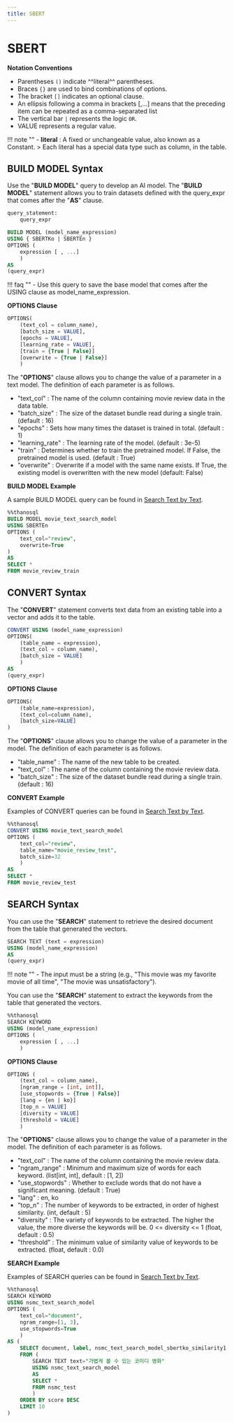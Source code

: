 ```yaml
---
title: SBERT
---
```


# __SBERT__

__Notation Conventions__

- Parentheses `()` indicate ^^literal^^ parentheses.
- Braces `{}` are used to bind combinations of options.
- The bracket `[]` indicates an optional clause.
- An ellipsis following a comma in brackets [,...] means that the preceding item can be repeated as a comma-separated list
- The vertical bar `|` represents the logic `OR`.
- VALUE represents a regular value.

!!! note ""
    - __literal__ : A fixed or unchangeable value, also known as a Constant.
    > Each literal has a special data type such as column, in the table.

## __BUILD MODEL Syntax__

Use the "__BUILD MODEL__" query to develop an AI model.
The "__BUILD MODEL__" statement allows you to train datasets defined with the query_expr that comes after the "__AS__" clause.

```sql
query_statement:
    query_expr

BUILD MODEL (model_name_expression)
USING { SBERTKo | SBERTEn }
OPTIONS (
    expression [ , ...]
    )
AS
(query_expr)
```

!!! faq ""
    - Use this query to save the base model that comes after the USING clause as model_name_expression.

__OPTIONS Clause__

```sql
OPTIONS(
    (text_col = column_name),
    [batch_size = VALUE],
    [epochs = VALUE],
    [learning_rate = VALUE],
    [train = {True | False}]
    [overwrite = {True | False}]
    )
```

The "__OPTIONS__" clause allows you to change the value of a parameter in a text model. The definition of each parameter is as follows.

- "text_col" : The name of the column containing movie review data in the data table.
- "batch_size" : The size of the dataset bundle read during a single train. (default : 16)
- "epochs" : Sets how many times the dataset is trained in total. (default : 1)
- "learning_rate" : The learning rate of the model. (default : 3e-5)
- "train" : Determines whether to train the pretrained model. If False, the pretrained model is used. (default : True)
- "overwrite" : Overwrite if a model with the same name exists. If True, the existing model is overwritten with the new model (default: False)

__BUILD MODEL Example__

A sample BUILD MODEL query can be found in [Search Text by Text](/en/tutorials/thanosql_search/search_text_by_text/).

```sql
%%thanosql
BUILD MODEL movie_text_search_model
USING SBERTEn
OPTIONS (
    text_col="review",
    overwrite=True
)
AS
SELECT *
FROM movie_review_train
```

## __CONVERT Syntax__

The "__CONVERT__" statement converts text data from an existing table into a vector and adds it to the table.

```sql
CONVERT USING (model_name_expression)
OPTIONS(
    (table_name = expression),
    (text_col = column_name),
    [batch_size = VALUE]
    )
AS
(query_expr)
```

__OPTIONS Clause__

```sql
OPTIONS(
    (table_name=expression),
    (text_col=column_name),
    [batch_size=VALUE]
)
```

The "__OPTIONS__" clause allows you to change the value of a parameter in the model. The definition of each parameter is as follows.

- "table_name" : The name of the new table to be created.
- "text_col" : The name of the column containing the movie review data.
- "batch_size" : The size of the dataset bundle read during a single train. (default : 16)

__CONVERT Example__

Examples of CONVERT queries can be found in [Search Text by Text](/en/tutorials/thanosql_search/search_text_by_text/).

```sql
%%thanosql
CONVERT USING movie_text_search_model
OPTIONS (
    text_col="review",
    table_name="movie_review_test",
    batch_size=32
    )
AS 
SELECT *
FROM movie_review_test
```

## __SEARCH Syntax__

You can use the "__SEARCH__" statement to retrieve the desired document from the table that generated the vectors.

```sql
SEARCH TEXT (text = expression)
USING (model_name_expression)
AS 
(query_expr)
```

!!! note ""
    - The input must be a string (e.g., "This movie was my favorite movie of all time", "The movie was unsatisfactory").

You can use the "__SEARCH__" statement to extract the keywords from the table that generated the vectors.

```sql
%%thanosql
SEARCH KEYWORD
USING (model_name_expression)
OPTIONS (
    expression [ , ...]
    )
```

__OPTIONS Clause__

```sql
OPTIONS (
    (text_col = column_name),
    [ngram_range = [int, int]],
    [use_stopwords = {True | False}]
    [lang = {en | ko}]
    [top_n = VALUE]
    [diversity = VALUE]
    [threshold = VALUE]
    )
```

The "__OPTIONS__" clause allows you to change the value of a parameter in the model. The definition of each parameter is as follows.

- "text_col" : The name of the column containing the movie review data.
- "ngram_range" : Minimum and maximum size of words for each keyword. (list[int, int], default : [1, 2])
- "use_stopwords" : Whether to exclude words that do not have a significant meaning.  (default : True) 
- "lang" : en, ko
- "top_n" : The number of keywords to be extracted, in order of highest similarity. (int, default : 5)
- "diversity" : The variety of keywords to be extracted. The higher the value, the more diverse the keywords will be. 0 <= diversity <= 1 (float, default : 0.5)
- "threshold" : The minimum value of similarity value of keywords to be extracted. (float, default : 0.0)

__SEARCH Example__

Examples of SEARCH queries can be found in [Search Text by Text](/en/tutorials/thanosql_search/search_text_by_text/).

```sql
%%thanosql
SEARCH KEYWORD
USING nsmc_text_search_model
OPTIONS (
    text_col="document",
    ngram_range=[1, 3],
    use_stopwords=True
    )
AS (
    SELECT document, label, nsmc_text_search_model_sbertko_similarity1 as score
    FROM (
        SEARCH TEXT text="가볍게 볼 수 있는 코미디 영화"
        USING nsmc_text_search_model
        AS 
        SELECT * 
        FROM nsmc_test
        )
    ORDER BY score DESC 
    LIMIT 10
)
```